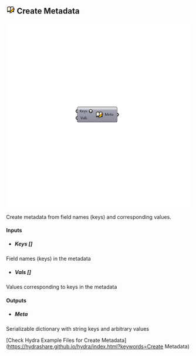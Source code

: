 ## ![](../../images/icons/Create_Metadata.png) Create Metadata

![](../../images/components/Create_Metadata.png)

Create metadata from field names (keys) and corresponding values.

#### Inputs
* ##### Keys []
Field names (keys) in the metadata
* ##### Vals []
Values corresponding to keys in the metadata

#### Outputs
* ##### Meta
Serializable dictionary with string keys and arbitrary values


[Check Hydra Example Files for Create Metadata](https://hydrashare.github.io/hydra/index.html?keywords=Create Metadata)